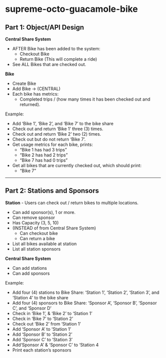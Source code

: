 # supreme-octo-guacamole-bike

## Part 1: Object/API Design

**Central Share System**

- AFTER Bike has been added to the system:
  - Checkout Bike
  - Return Bike (This will complete a ride)
- See ALL Bikes that are checked out.

**Bike**

- Create Bike
- Add Bike -> (CENTRAL)
- Each bike has metrics:
  - Completed trips / (how many times it has been checked out and returned).

Example:

- Add ‘Bike 1’, ‘Bike 2’, and ‘Bike 7’ to the bike share
- Check out and return ‘Bike 1’ three (3) times.
- Check out and return ‘Bike 2’ two (2) times.
- Check out but do not return ‘Bike 7’.
- Get usage metrics for each bike, prints:
  - “Bike 1 has had 3 trips”
  - “Bike 2 has had 2 trips”
  - “Bike 7 has had 0 trips”
- Get all bikes that are currently checked out, which should print:
  - “Bike 7”

---

## Part 2: Stations and Sponsors

**Station** - Users can check out / return bikes to multiple locations.

- Can add sponsor(s), 1 or more.
- Can remove sponsor
- Has Capacity (3, 5, 10)
- (INSTEAD of from Central Share System)
  - Can checkout bike
  - Can return a bike
- List all bikes available at station
- List all station sponsors

**Central Share System**

- Can add stations
- Can add sponsors

Example:

- Add four (4) stations to Bike Share: ‘Station 1’, ‘Station 2’, ‘Station 3’, and ‘Station 4’ to the bike share
- Add four (4) sponsors to Bike Share: ‘Sponsor A’, ‘Sponsor B’, ‘Sponsor C’, and ‘Sponsor D’
- Check in ‘Bike 1’, & ‘Bike 2’ to ‘Station 1’
- Check in ‘Bike 7’ to ‘Station 2’
- Check out ‘Bike 2’ from ‘Station 1’
- Add ‘Sponsor A’ to ‘Station 1’
- Add ‘Sponsor B’ to ‘Station 2’
- Add ‘Sponsor C’ to ‘Station 3’
- Add‘Sponsor A’ & ‘Sponsor C’ to ‘Station 4
- Print each station’s sponsors
